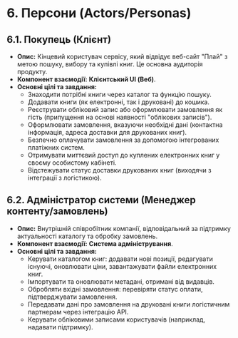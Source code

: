 # 6. Персони (Actors/Personas)

## 6.1. Покупець (Клієнт)

* **Опис:** Кінцевий користувач сервісу, який відвідує веб-сайт "Плай" з метою пошуку, вибору та купівлі книг. Це основна аудиторія продукту.
* **Компонент взаємодії:** **Клієнтський UI (Веб)**.
* **Основні цілі та завдання:**
    * Знаходити потрібні книги через каталог та функцію пошуку.
    * Додавати книги (як електронні, так і друковані) до кошика.
    * Реєструвати обліковий запис або оформлювати замовлення як гість (припущення на основі наявності "облікових записів").
    * Оформлювати замовлення, вказуючи необхідні дані (контактна інформація, адреса доставки для друкованих книг).
    * Безпечно оплачувати замовлення за допомогою інтегрованих платіжних систем.
    * Отримувати миттєвий доступ до куплених електронних книг у своєму особистому кабінеті.
    * Відстежувати статус доставки друкованих книг (виходячи з інтеграції з логістикою).


## 6.2. Адміністратор системи (Менеджер контенту/замовлень)

* **Опис:** Внутрішній співробітник компанії, відповідальний за підтримку актуальності каталогу та обробку замовлень.
* **Компонент взаємодії:** **Система адміністрування**.
* **Основні цілі та завдання:**
    * Керувати каталогом книг: додавати нові позиції, редагувати існуючі, оновлювати ціни, завантажувати файли електронних книг.
    * Імпортувати та оновлювати метадані, отримані від видавців.
    * Обробляти вхідні замовлення: перевіряти статус оплати, підтверджувати замовлення.
    * Передавати дані про замовлення на друковані книги логістичним партнерам через інтеграцію API.
    * Керувати обліковими записами користувачів (наприклад, надавати підтримку).


